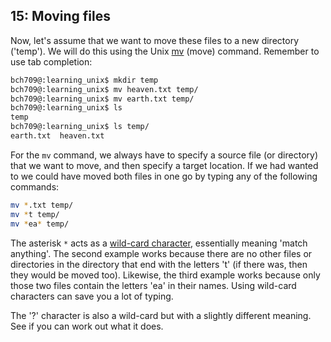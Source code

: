 ## 15: Moving files

Now, let's assume that we want to move these files to a new directory ('temp'). We will do this using the Unix [mv][] (move) command. Remember to use tab completion:

```bash
bch709@:learning_unix$ mkdir temp
bch709@:learning_unix$ mv heaven.txt temp/
bch709@:learning_unix$ mv earth.txt temp/
bch709@:learning_unix$ ls
temp
bch709@:learning_unix$ ls temp/
earth.txt  heaven.txt
```

For the `mv` command, we always have to specify a source file (or directory) that we want to move, and then specify a target location. If we had wanted to we could have moved both files in one go by typing any of the following commands:

```bash
mv *.txt temp/
mv *t temp/
mv *ea* temp/
```

The asterisk `*` acts as a [wild-card character][], essentially meaning 'match anything'. The second example works because there are no other files or directories in the directory that end with the letters 't' (if there was, then they would be moved too). Likewise, the third example works because only those two files contain the letters 'ea' in their names. Using wild-card characters can save you a lot of typing.

The '?' character is also a wild-card but with a slightly different meaning. See if you can work out what it does.

[mv]: http://en.wikipedia.org/wiki/Mv
[wild-card character]: http://en.wikipedia.org/wiki/Wildcard_character
